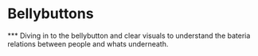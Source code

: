 # Bellybuttons
*** Diving in to the bellybutton and clear visuals to understand the bateria relations between people and whats underneath.